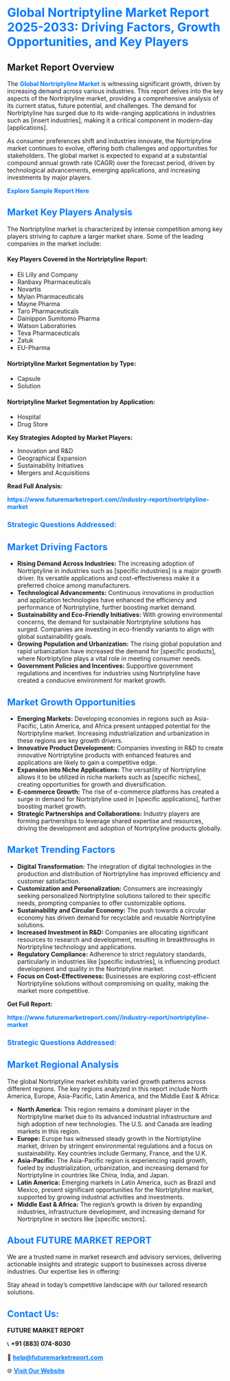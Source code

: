 <h1 style="color: #007BFF;">Global Nortriptyline Market Report 2025-2033: Driving Factors, Growth Opportunities, and Key Players</h1>

<section id="overview">
<h2>Market Report Overview</h2>
<p>The <a href="https://www.futuremarketreport.com//industry-report/nortriptyline-market" style="color: #007BFF; text-decoration: none;"><strong>Global Nortriptyline Market</strong></a> is witnessing significant growth, driven by increasing demand across various industries. This report delves into the key aspects of the Nortriptyline market, providing a comprehensive analysis of its current status, future potential, and challenges. The demand for Nortriptyline has surged due to its wide-ranging applications in industries such as [insert industries], making it a critical component in modern-day [applications].</p>
<p>As consumer preferences shift and industries innovate, the Nortriptyline market continues to evolve, offering both challenges and opportunities for stakeholders. The global market is expected to expand at a substantial compound annual growth rate (CAGR) over the forecast period, driven by technological advancements, emerging applications, and increasing investments by major players.</p>
</section>

<section id="overview">
<p><a href="https://www.futuremarketreport.com//request-sample/reportId=77797" style="color: #007BFF; text-decoration: none;"><strong>Explore Sample Report Here</strong></a></p>
</section>

<section id="key-players">
<h2 style="color: #007BFF;">Market Key Players Analysis</h2>
<p>The Nortriptyline market is characterized by intense competition among key players striving to capture a larger market share. Some of the leading companies in the market include:</p>
<h4>Key Players Covered in the Nortriptyline Report:</h4>
<ul><li>Eli Lilly and Company</li><li>Ranbaxy Pharmaceuticals</li><li>Novartis</li><li>Mylan Pharmaceuticals</li><li>Mayne Pharma</li><li>Taro Pharmaceuticals</li><li>Dainippon Sumitomo Pharma</li><li>Watson Laboratories</li><li>Teva Pharmaceuticals</li><li>Zatuk</li><li>EU-Pharma</li></ul>
<h4>Nortriptyline Market Segmentation by Type:</h4>
<ul><li>Capsule</li><li>Solution</li></ul>

<h4>Nortriptyline Market Segmentation by Application:</h4>
<ul><li>Hospital</li><li>Drug Store</li></ul>
<p><strong>Key Strategies Adopted by Market Players:</strong></p>
<ul>
<li>Innovation and R&D</li>
<li>Geographical Expansion</li>
<li>Sustainability Initiatives</li>
<li>Mergers and Acquisitions</li>
</ul>
</section>

<section>
<p><strong>Read Full Analysis: </strong></p><a href="https://www.futuremarketreport.com//industry-report/nortriptyline-market" style="color: #007BFF; text-decoration: none;"><strong>https://www.futuremarketreport.com//industry-report/nortriptyline-market</strong></a>
<h3 style="color: #007BFF;">Strategic Questions Addressed:</h3>
</section>

<section id="driving-factors">
<h2 style="color: #007BFF;">Market Driving Factors</h2>
<ul>
<li><strong>Rising Demand Across Industries:</strong> The increasing adoption of Nortriptyline in industries such as [specific industries] is a major growth driver. Its versatile applications and cost-effectiveness make it a preferred choice among manufacturers.</li>
<li><strong>Technological Advancements:</strong> Continuous innovations in production and application technologies have enhanced the efficiency and performance of Nortriptyline, further boosting market demand.</li>
<li><strong>Sustainability and Eco-Friendly Initiatives:</strong> With growing environmental concerns, the demand for sustainable Nortriptyline solutions has surged. Companies are investing in eco-friendly variants to align with global sustainability goals.</li>
<li><strong>Growing Population and Urbanization:</strong> The rising global population and rapid urbanization have increased the demand for [specific products], where Nortriptyline plays a vital role in meeting consumer needs.</li>
<li><strong>Government Policies and Incentives:</strong> Supportive government regulations and incentives for industries using Nortriptyline have created a conducive environment for market growth.</li>
</ul>
</section>

<section id="growth-opportunities">
<h2 style="color: #007BFF;">Market Growth Opportunities</h2>
<ul>
<li><strong>Emerging Markets:</strong> Developing economies in regions such as Asia-Pacific, Latin America, and Africa present untapped potential for the Nortriptyline market. Increasing industrialization and urbanization in these regions are key growth drivers.</li>
<li><strong>Innovative Product Development:</strong> Companies investing in R&D to create innovative Nortriptyline products with enhanced features and applications are likely to gain a competitive edge.</li>
<li><strong>Expansion into Niche Applications:</strong> The versatility of Nortriptyline allows it to be utilized in niche markets such as [specific niches], creating opportunities for growth and diversification.</li>
<li><strong>E-commerce Growth:</strong> The rise of e-commerce platforms has created a surge in demand for Nortriptyline used in [specific applications], further boosting market growth.</li>
<li><strong>Strategic Partnerships and Collaborations:</strong> Industry players are forming partnerships to leverage shared expertise and resources, driving the development and adoption of Nortriptyline products globally.</li>
</ul>
</section>

<section id="trending-factors">
<h2 style="color: #007BFF;">Market Trending Factors</h2>
<ul>
<li><strong>Digital Transformation:</strong> The integration of digital technologies in the production and distribution of Nortriptyline has improved efficiency and customer satisfaction.</li>
<li><strong>Customization and Personalization:</strong> Consumers are increasingly seeking personalized Nortriptyline solutions tailored to their specific needs, prompting companies to offer customizable options.</li>
<li><strong>Sustainability and Circular Economy:</strong> The push towards a circular economy has driven demand for recyclable and reusable Nortriptyline solutions.</li>
<li><strong>Increased Investment in R&D:</strong> Companies are allocating significant resources to research and development, resulting in breakthroughs in Nortriptyline technology and applications.</li>
<li><strong>Regulatory Compliance:</strong> Adherence to strict regulatory standards, particularly in industries like [specific industries], is influencing product development and quality in the Nortriptyline market.</li>
<li><strong>Focus on Cost-Effectiveness:</strong> Businesses are exploring cost-efficient Nortriptyline solutions without compromising on quality, making the market more competitive.</li>
</ul>
</section>

<section>
<p><strong>Get Full Report: </strong></p><a href="https://www.futuremarketreport.com//industry-report/nortriptyline-market" style="color: #007BFF; text-decoration: none;"><strong>https://www.futuremarketreport.com//industry-report/nortriptyline-market</strong></a>
<h3 style="color: #007BFF;">Strategic Questions Addressed:</h3>
</section>


<section id="regional-analysis">
<h2 style="color: #007BFF;">Market Regional Analysis</h2>
<p>The global Nortriptyline market exhibits varied growth patterns across different regions. The key regions analyzed in this report include North America, Europe, Asia-Pacific, Latin America, and the Middle East & Africa:</p>
<ul>
<li><strong>North America:</strong> This region remains a dominant player in the Nortriptyline market due to its advanced industrial infrastructure and high adoption of new technologies. The U.S. and Canada are leading markets in this region.</li>
<li><strong>Europe:</strong> Europe has witnessed steady growth in the Nortriptyline market, driven by stringent environmental regulations and a focus on sustainability. Key countries include Germany, France, and the U.K.</li>
<li><strong>Asia-Pacific:</strong> The Asia-Pacific region is experiencing rapid growth, fueled by industrialization, urbanization, and increasing demand for Nortriptyline in countries like China, India, and Japan.</li>
<li><strong>Latin America:</strong> Emerging markets in Latin America, such as Brazil and Mexico, present significant opportunities for the Nortriptyline market, supported by growing industrial activities and investments.</li>
<li><strong>Middle East & Africa:</strong> The region’s growth is driven by expanding industries, infrastructure development, and increasing demand for Nortriptyline in sectors like [specific sectors].</li>
</ul>
</section>

<footer>
<h2 style="color: #007BFF;">About FUTURE MARKET REPORT</h2>
<p>We are a trusted name in market research and advisory services, delivering actionable insights and strategic support to businesses across diverse industries. Our expertise lies in offering:</p>

<p>Stay ahead in today’s competitive landscape with our tailored research solutions.</p>

<h2 style="color: #007BFF;">Contact Us:</h2>
<p><strong>FUTURE MARKET REPORT</strong></p>
<p>📞 <strong>+91 (883) 074-8030</strong></p>
<p>📧 <strong><a href="mailto:help@futuremarketreport.com" style="color: #007BFF;">help@futuremarketreport.com</a></strong></p>
<p>🌐 <strong><a href="https://www.futuremarketreport.com/" style="color: #007BFF;">Visit Our Website</a></strong></p>
</footer>